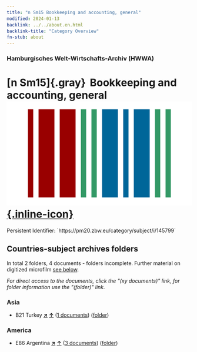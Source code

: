```yaml
---
title: "n Sm15 Bookkeeping and accounting, general"
modified: 2024-01-13
backlink: ../../about.en.html
backlink-title: "Category Overview"
fn-stub: about
---
```


### Hamburgisches Welt-Wirtschafts-Archiv (HWWA)

# [n Sm15]{.gray}&#8201; Bookkeeping and accounting, general &#160; [![Wikidata](/images/Wikidata-logo.svg "Wikidata"){.inline-icon}](http://www.wikidata.org/entity/Q104700375)

<div class="hint">Persistent Identifier: `https://pm20.zbw.eu/category/subject/i/145799`</div>







## Countries-subject archives folders







In total 2 folders, 4 documents - folders incomplete. Further material on digitized microfilm [see below](#filmsections).

_For direct access to the documents, click the "(xy documents)" link, for folder information use the "(folder)" link._



### Asia

- B21 Turkey [**&nearr;**](../../../geo/i/141111/about.en.html "Turkey (all folders)") [**&uarr;**](../../../geo/about.en.html#B21 "Country category system") (<a href="https://pm20.zbw.eu/iiifview/folder/sh/141111,145799" title="about: Turkey : Bookkeeping and accounting, general" target="_blank">1 documents</a>) ([folder](../../../../folder/sh/1411xx/141111/1457xx/145799/about.en.html))

### America

- E86 Argentina [**&nearr;**](../../../geo/i/141692/about.en.html "Argentina (all folders)") [**&uarr;**](../../../geo/about.en.html#E86 "Country category system") (<a href="https://pm20.zbw.eu/iiifview/folder/sh/141692,145799" title="about: Argentina : Bookkeeping and accounting, general" target="_blank">3 documents</a>) ([folder](../../../../folder/sh/1416xx/141692/1457xx/145799/about.en.html))



<a id="filmsections" />













